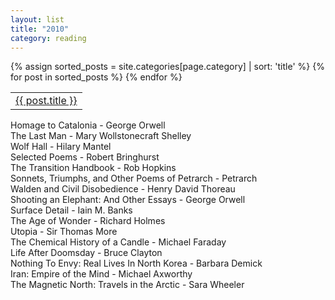 ```yaml
---
layout: list
title: "2010"
category: reading
---
```



<table>
{% assign sorted_posts = site.categories[page.category]  | sort: 'title' %}
{% for post in sorted_posts %}
	<tr>
    		<td><a href="{{ post.url }}" title="{{ post.title }}">{{ post.title }}</a></td>
    	</tr>
{% endfor %}
	
</table>

Homage to Catalonia - George Orwell  
The Last Man - Mary Wollstonecraft Shelley  
Wolf Hall - Hilary Mantel  
Selected Poems - Robert Bringhurst  
The Transition Handbook - Rob Hopkins  
Sonnets, Triumphs, and Other Poems of Petrarch - Petrarch  
Walden and Civil Disobedience	- Henry David Thoreau  
Shooting an Elephant: And Other Essays - George Orwell  
Surface Detail - Iain M. Banks  
The Age of Wonder - Richard Holmes  
Utopia - Sir Thomas More  
The Chemical History of a Candle - Michael Faraday  
Life After Doomsday - Bruce Clayton  
Nothing To Envy: Real Lives In North Korea - Barbara Demick  
Iran: Empire of the Mind - Michael Axworthy  
The Magnetic North: Travels in the Arctic	- Sara Wheeler  
